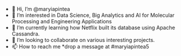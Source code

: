 - 👋 Hi, I’m @maryiapintea
- 👀 I’m interested in Data Science, Big Analytics and AI for Molecular Processing and Engineering Applications
- 🌱 I’m currently learning how Netflix built its database using Apache Cassandra.
- 💞️ I’m looking to collaborate on various interesting projects.
- 📫 How to reach me *drop a message at #maryiapintea5 

<!---
maryiapintea/maryiapintea is a ✨ special ✨ repository because its `README.md` (this file) appears on your GitHub profile.
You can click the Preview link to take a look at your changes.
--->

